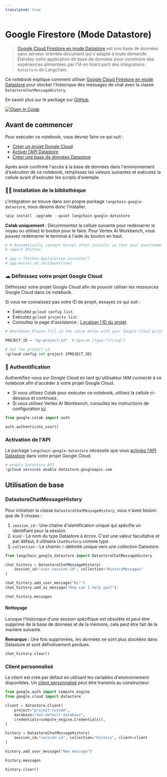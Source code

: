 ```yaml
---
translated: true
---
```


# Google Firestore (Mode Datastore)

> [Google Cloud Firestore en mode Datastore](https://cloud.google.com/datastore) est une base de données sans serveur orientée document qui s'adapte à toute demande. Étendez votre application de base de données pour construire des expériences alimentées par l'IA en tirant parti des intégrations `Datastore` de Langchain.

Ce notebook explique comment utiliser [Google Cloud Firestore en mode Datastore](https://cloud.google.com/datastore) pour stocker l'historique des messages de chat avec la classe `DatastoreChatMessageHistory`.

En savoir plus sur le package sur [GitHub](https://github.com/googleapis/langchain-google-datastore-python/).

[![Open In Colab](https://colab.research.google.com/assets/colab-badge.svg)](https://colab.research.google.com/github/googleapis/langchain-google-datastore-python/blob/main/docs/chat_message_history.ipynb)

## Avant de commencer

Pour exécuter ce notebook, vous devrez faire ce qui suit :

* [Créer un projet Google Cloud](https://developers.google.com/workspace/guides/create-project)
* [Activer l'API Datastore](https://console.cloud.google.com/flows/enableapi?apiid=datastore.googleapis.com)
* [Créer une base de données Datastore](https://cloud.google.com/datastore/docs/manage-databases)

Après avoir confirmé l'accès à la base de données dans l'environnement d'exécution de ce notebook, remplissez les valeurs suivantes et exécutez la cellule avant d'exécuter les scripts d'exemple.

### 🦜🔗 Installation de la bibliothèque

L'intégration se trouve dans son propre package `langchain-google-datastore`, nous devons donc l'installer.

```python
%pip install -upgrade --quiet langchain-google-datastore
```

**Colab uniquement** : Décommentez la cellule suivante pour redémarrer le noyau ou utilisez le bouton pour le faire. Pour Vertex AI Workbench, vous pouvez redémarrer le terminal à l'aide du bouton en haut.

```python
# # Automatically restart kernel after installs so that your environment can access the new packages
# import IPython

# app = IPython.Application.instance()
# app.kernel.do_shutdown(True)
```

### ☁ Définissez votre projet Google Cloud

Définissez votre projet Google Cloud afin de pouvoir utiliser les ressources Google Cloud dans ce notebook.

Si vous ne connaissez pas votre ID de projet, essayez ce qui suit :

* Exécutez `gcloud config list`.
* Exécutez `gcloud projects list`.
* Consultez la page d'assistance : [Localiser l'ID du projet](https://support.google.com/googleapi/answer/7014113).

```python
# @markdown Please fill in the value below with your Google Cloud project ID and then run the cell.

PROJECT_ID = "my-project-id"  # @param {type:"string"}

# Set the project id
!gcloud config set project {PROJECT_ID}
```

### 🔐 Authentification

Authentifiez-vous sur Google Cloud en tant qu'utilisateur IAM connecté à ce notebook afin d'accéder à votre projet Google Cloud.

- Si vous utilisez Colab pour exécuter ce notebook, utilisez la cellule ci-dessous et continuez.
- Si vous utilisez Vertex AI Workbench, consultez les instructions de configuration [ici](https://github.com/GoogleCloudPlatform/generative-ai/tree/main/setup-env).

```python
from google.colab import auth

auth.authenticate_user()
```

### Activation de l'API

Le package `langchain-google-datastore` nécessite que vous [activiez l'API Datastore](https://console.cloud.google.com/flows/enableapi?apiid=datastore.googleapis.com) dans votre projet Google Cloud.

```python
# enable Datastore API
!gcloud services enable datastore.googleapis.com
```

## Utilisation de base

### DatastoreChatMessageHistory

Pour initialiser la classe `DatastoreChatMessageHistory`, vous n'avez besoin que de 3 choses :

1. `session_id` - Une chaîne d'identification unique qui spécifie un identifiant pour la session.
1. `kind` - Le nom du type Datastore à écrire. C'est une valeur facultative et par défaut, il utilisera `ChatHistory` comme type.
1. `collection` - Le chemin `/`-délimité unique vers une collection Datastore.

```python
from langchain_google_datastore import DatastoreChatMessageHistory

chat_history = DatastoreChatMessageHistory(
    session_id="user-session-id", collection="HistoryMessages"
)

chat_history.add_user_message("Hi!")
chat_history.add_ai_message("How can I help you?")
```

```python
chat_history.messages
```

#### Nettoyage

Lorsque l'historique d'une session spécifique est obsolète et peut être supprimé de la base de données et de la mémoire, cela peut être fait de la manière suivante.

**Remarque :** Une fois supprimées, les données ne sont plus stockées dans Datastore et sont définitivement perdues.

```python
chat_history.clear()
```

### Client personnalisé

Le client est créé par défaut en utilisant les variables d'environnement disponibles. Un [client personnalisé](https://cloud.google.com/python/docs/reference/datastore/latest/client) peut être transmis au constructeur.

```python
from google.auth import compute_engine
from google.cloud import datastore

client = datastore.Client(
    project="project-custom",
    database="non-default-database",
    credentials=compute_engine.Credentials(),
)

history = DatastoreChatMessageHistory(
    session_id="session-id", collection="History", client=client
)

history.add_user_message("New message")

history.messages

history.clear()
```
